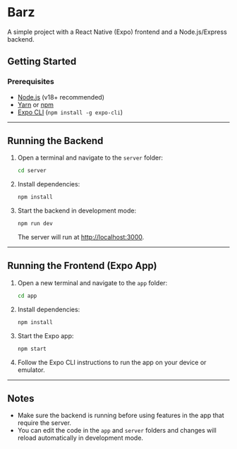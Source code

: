 # Barz

A simple project with a React Native (Expo) frontend and a Node.js/Express backend.

## Getting Started

### Prerequisites

- [Node.js](https://nodejs.org/) (v18+ recommended)
- [Yarn](https://yarnpkg.com/) or [npm](https://www.npmjs.com/)
- [Expo CLI](https://docs.expo.dev/get-started/installation/) (`npm install -g expo-cli`)

---

## Running the Backend

1. Open a terminal and navigate to the `server` folder:

   ```sh
   cd server
   ```

2. Install dependencies:

   ```sh
   npm install
   ```

3. Start the backend in development mode:

   ```sh
   npm run dev
   ```

   The server will run at [http://localhost:3000](http://localhost:3000).

---

## Running the Frontend (Expo App)

1. Open a new terminal and navigate to the `app` folder:

   ```sh
   cd app
   ```

2. Install dependencies:

   ```sh
   npm install
   ```

3. Start the Expo app:

   ```sh
   npm start
   ```

4. Follow the Expo CLI instructions to run the app on your device or emulator.

---

## Notes

- Make sure the backend is running before using features in the app that require the server.
- You can edit the code in the `app` and `server` folders and changes will reload automatically in development mode.
